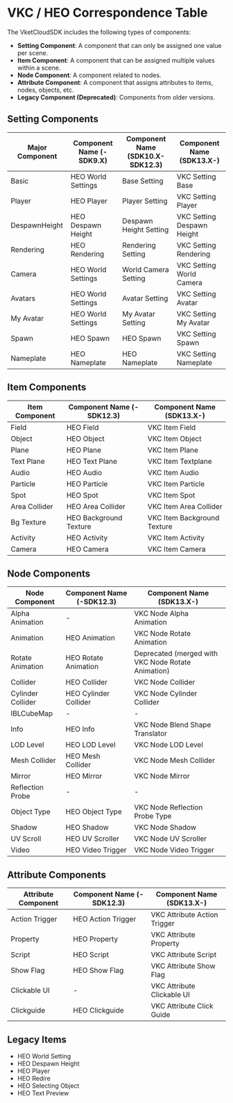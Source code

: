 # VKC / HEO Correspondence Table

The VketCloudSDK includes the following types of components:

- **Setting Component**: A component that can only be assigned one value per scene.
- **Item Component**: A component that can be assigned multiple values within a scene.
- **Node Component**: A component related to nodes.
- **Attribute Component**: A component that assigns attributes to items, nodes, objects, etc.
- **Legacy Component (Deprecated)**: Components from older versions.

## Setting Components

| Major Component | Component Name (-SDK9.X) | Component Name (SDK10.X-SDK12.3) | Component Name (SDK13.X-) |
|------------|--------------------------|----------------------------------|---------------------------|
| Basic     | HEO World Settings         | Base Setting                        | VKC Setting Base            |
| Player    | HEO Player                 | Player Setting                      | VKC Setting Player          |
| DespawnHeight    | HEO Despawn Height                 | Despawn Height Setting                      | VKC Setting Despawn Height          |
| Rendering | HEO Rendering              | Rendering Setting                       | VKC Setting Rendering       |
| Camera    | HEO World Settings         | World Camera Setting                | VKC Setting World Camera    |
| Avatars   | HEO World Settings         | Avatar Setting                      | VKC Setting Avatar          |
| My Avatar | HEO World Settings         | My Avatar Setting                   | VKC Setting My Avatar       |
| Spawn     | HEO Spawn                  | HEO Spawn                           | VKC Setting Spawn           |
| Nameplate | HEO Nameplate              | HEO Nameplate                       | VKC Setting Nameplate       |

## Item Components

| Item Component    | Component Name (-SDK12.3) | Component Name (SDK13.X-) |
|--------------|---------------------------|----------------------------|
| Field        | HEO Field                 | VKC Item Field             |
| Object       | HEO Object                | VKC Item Object            |
| Plane        | HEO Plane                 | VKC Item Plane             |
| Text Plane   | HEO Text Plane            | VKC Item Textplane         |
| Audio        | HEO Audio                 | VKC Item Audio             |
| Particle     | HEO Particle              | VKC Item Particle          |
| Spot         | HEO Spot                  | VKC Item Spot              |
| Area Collider| HEO Area Collider         | VKC Item Area Collider     |
| Bg Texture   | HEO Background Texture    | VKC Item Background Texture |
| Activity     | HEO Activity              | VKC Item Activity          |
| Camera       | HEO Camera                | VKC Item Camera            |

## Node Components

| Node Component           | Component Name (-SDK12.3) | Component Name (SDK13.X-)        |
|---------------------|---------------------------|----------------------------------|
| Alpha Animation     | -                         | VKC Node Alpha Animation         |
| Animation           | HEO Animation             | VKC Node Rotate Animation        |
| Rotate Animation    | HEO Rotate Animation      | Deprecated (merged with VKC Node Rotate Animation) |
| Collider            | HEO Collider              | VKC Node Collider                |
| Cylinder Collider   | HEO Cylinder Collider     | VKC Node Cylinder Collider       |
| IBLCubeMap          | -                         | -                                |
| Info                | HEO Info                  | VKC Node Blend Shape Translator  |
| LOD Level           | HEO LOD Level             | VKC Node LOD Level               |
| Mesh Collider       | HEO Mesh Collider         | VKC Node Mesh Collider           |
| Mirror              | HEO Mirror                | VKC Node Mirror                  |
| Reflection Probe    | -                         | -                                |
| Object Type         | HEO Object Type           | VKC Node Reflection Probe Type   |
| Shadow              | HEO Shadow                | VKC Node Shadow                  |
| UV Scroll           | HEO UV Scroller           | VKC Node UV Scroller             |
| Video               | HEO Video Trigger         | VKC Node Video Trigger           |

## Attribute Components

| Attribute Component | Component Name (-SDK12.3) | Component Name (SDK13.X-)       |
|----------------|---------------------------|---------------------------------|
| Action Trigger | HEO Action Trigger        | VKC Attribute Action Trigger    |
| Property       | HEO Property              | VKC Attribute Property          |
| Script         | HEO Script                | VKC Attribute Script            |
| Show Flag      | HEO Show Flag             | VKC Attribute Show Flag         |
| Clickable UI   | -                         | VKC Attribute Clickable UI      |
| Clickguide     | HEO Clickguide            | VKC Attribute Click Guide       |

## Legacy Items

- HEO World Setting
- HEO Despawn Height
- HEO Player
- HEO Redire
- HEO Selecting Object
- HEO Text Preview

